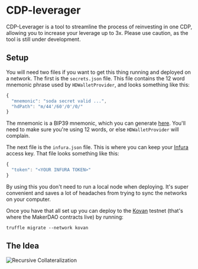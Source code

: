 # CDP-leverager

CDP-Leverager is a tool to streamline the process of reinvesting in one CDP, allowing you to increase your leverage up to 3x. Please use caution, as the tool is still under development.

## Setup

You will need two files if you want to get this thing running and deployed on a network. The first is the `secrets.json` file. This file contains the 12 word mnemonic phrase used by `HDWalletProvider`, and looks something like this:

```js
{
  "mnemonic": "soda secret valid ...",
  "hdPath": "m/44'/60'/0'/0/"
}
```

The mnemonic is a BIP39 mnemonic, which you can generate [here](https://iancoleman.io/bip39/). You'll need to make sure you're using 12 words, or else `HDWalletProvider` will complain. 


The next file is the `infura.json` file. This is where you can keep your [Infura](https://infura.io/) access key. That file looks something like this:

```js
{
  "token": "<YOUR INFURA TOKEN>"
}
```

By using this you don't need to run a local node when deploying. It's super convenient and saves a lot of headaches from trying to sync the networks on your computer.

Once you have that all set up you can deploy to the [Kovan](https://kovan.etherscan.io/) testnet (that's where the MakerDAO contracts live) by running:

``` 
truffle migrate --network kovan
```

## The Idea

![Recursive Collateralization](/recursive-collateralization.png)
